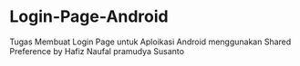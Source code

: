 # Login-Page-Android
Tugas Membuat Login Page untuk Aploikasi Android menggunakan Shared Preference
by Hafiz Naufal pramudya Susanto

